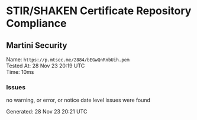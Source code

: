 # STIR/SHAKEN Certificate Repository Compliance

## Martini Security

Name: `https://p.mtsec.me/2884/bEGwQnRnbUih.pem`\
Tested At: 28 Nov 23 20:19 UTC\
Time: 10ms

### Issues

no warning, or error, or notice date level issues were found

Generated: 28 Nov 23 20:21 UTC